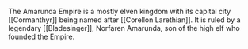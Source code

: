 The Amarunda Empire is a mostly elven kingdom with its capital city [[Cormanthyr]] being named after [[Corellon Larethian]]. It is ruled by a legendary [[Bladesinger]], Norfaren Amarunda, son of the high elf who founded the Empire.